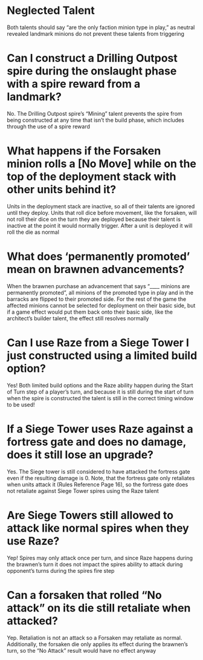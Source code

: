 # Neglected Talent

Both talents should say “are the only faction minion type in play,” as neutral revealed landmark
minions do not prevent these talents from triggering

# Can I construct a Drilling Outpost spire during the onslaught phase with a spire reward from a landmark?

No. The Drilling Outpost spire’s “Mining” talent prevents the spire from being constructed at any
time that isn’t the build phase, which includes through the use of a spire reward

# What happens if the Forsaken minion rolls a [No Move] while on the top of the deployment stack with other units behind it?

Units in the deployment stack are inactive, so all of their talents are ignored until they deploy.
Units that roll dice before movement, like the forsaken, will not roll their dice on the turn they
are deployed because their talent is inactive at the point it would normally trigger. After a unit
is deployed it will roll the die as normal

# What does ‘permanently promoted’ mean on brawnen advancements?

When the brawnen purchase an advancement that says “____ minions are permanently promoted”, all
minions of the promoted type in play and in the barracks are flipped to their promoted side. For the
rest of the game the affected minions cannot be selected for deployment on their basic side, but if
a game effect would put them back onto their basic side, like the architect’s builder talent, the
effect still resolves normally

# Can I use Raze from a Siege Tower I just constructed using a limited build option?

Yes! Both limited build options and the Raze ability happen during the Start of Turn step of a
player’s turn, and because it is still during the start of turn when the spire is constructed the
talent is still in the correct timing window to be used!

# If a Siege Tower uses Raze against a fortress gate and does no damage, does it still lose an upgrade?

Yes. The Siege tower is still considered to have attacked the fortress gate even if the resulting
damage is 0. Note, that the fortress gate only retaliates when units attack
it (Rules Reference Page 16), so the fortress gate does not retaliate against Siege Tower spires
using the Raze talent

# Are Siege Towers still allowed to attack like normal spires when they use Raze?

Yep! Spires may only attack once per turn, and since Raze happens during the brawnen’s turn it does
not impact the spires ability to attack during opponent’s turns during the spires fire step

# Can a forsaken that rolled “No attack” on its die still retaliate when attacked?

Yep. Retaliation is not an attack so a Forsaken may retaliate as normal. Additionally, the forsaken
die only applies its effect during the brawnen’s turn, so the “No Attack” result would have no
effect anyway

